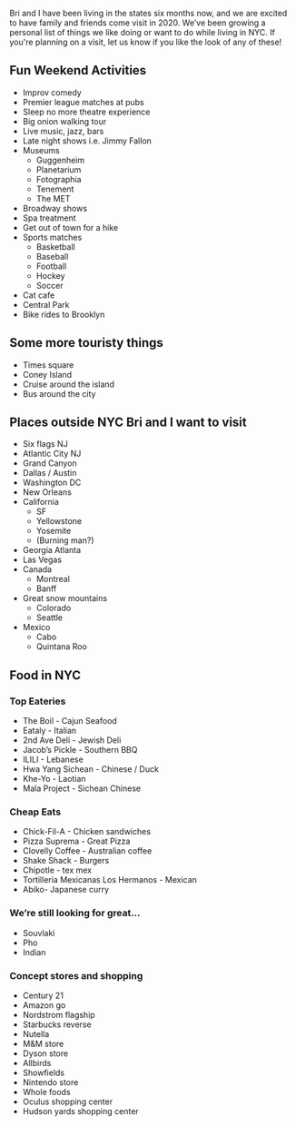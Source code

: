 Bri and I have been living in the states six months now, and we are excited to have family and friends come visit in 2020. We’ve been growing a personal list of things we like doing or want to do while living in NYC. If you're planning on a visit, let us know if you like the look of any of these!

## Fun Weekend Activities

* Improv comedy
* Premier league matches at pubs
* Sleep no more theatre experience
* Big onion walking tour
* Live music, jazz, bars
* Late night shows i.e. Jimmy Fallon
* Museums
    * Guggenheim
    * Planetarium
    * Fotographia
    * Tenement
    * The MET
* Broadway shows
* Spa treatment
* Get out of town for a hike
* Sports matches
    * Basketball
    * Baseball
    * Football
    * Hockey
    * Soccer
* Cat cafe 
* Central Park
* Bike rides to Brooklyn

## Some more touristy things

* Times square
* Coney Island
* Cruise around the island
* Bus around the city

## Places outside NYC Bri and I want to visit

* Six flags NJ
* Atlantic City NJ
* Grand Canyon 
* Dallas / Austin
* Washington DC
* New Orleans
* California
    * SF
    * Yellowstone
    * Yosemite
    * (Burning man?)
* Georgia Atlanta
* Las Vegas
* Canada
    * Montreal
    * Banff
* Great snow mountains
    * Colorado
    * Seattle
* Mexico
    * Cabo
    * Quintana Roo

## Food in NYC

### Top Eateries

* The Boil - Cajun Seafood
* Eataly - Italian
* 2nd Ave Deli - Jewish Deli
* Jacob’s Pickle - Southern BBQ
* ILILI - Lebanese
* Hwa Yang Sichean - Chinese / Duck
* Khe-Yo - Laotian
* Mala Project - Sichean Chinese

### Cheap Eats

* Chick-Fil-A - Chicken sandwiches
* Pizza Suprema - Great Pizza
* Clovelly Coffee - Australian coffee
* Shake Shack - Burgers
* Chipotle - tex mex
* Tortilleria Mexicanas Los Hermanos - Mexican
* Abiko- Japanese curry

### We’re still looking for great...
* Souvlaki
* Pho
* Indian

### Concept stores and shopping
* Century 21
* Amazon go
* Nordstrom flagship
* Starbucks reverse
* Nutella
* M&M store 
* Dyson store
* Allbirds 
* Showfields 
* Nintendo store
* Whole foods
* Oculus shopping center
* Hudson yards shopping center
